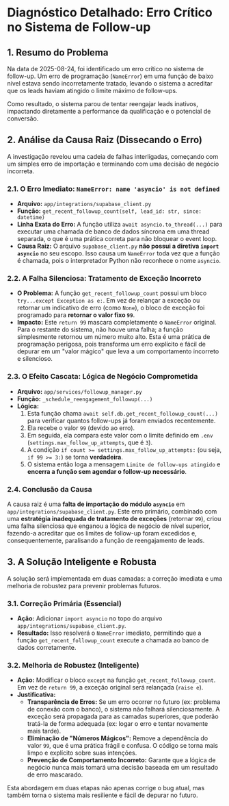 # Diagnóstico Detalhado: Erro Crítico no Sistema de Follow-up

## 1. Resumo do Problema

Na data de 2025-08-24, foi identificado um erro crítico no sistema de follow-up. Um erro de programação (`NameError`) em uma função de baixo nível estava sendo incorretamente tratado, levando o sistema a acreditar que os leads haviam atingido o limite máximo de follow-ups.

Como resultado, o sistema parou de tentar reengajar leads inativos, impactando diretamente a performance da qualificação e o potencial de conversão.

## 2. Análise da Causa Raiz (Dissecando o Erro)

A investigação revelou uma cadeia de falhas interligadas, começando com um simples erro de importação e terminando com uma decisão de negócio incorreta.

### 2.1. O Erro Imediato: `NameError: name 'asyncio' is not defined`

-   **Arquivo:** `app/integrations/supabase_client.py`
-   **Função:** `get_recent_followup_count(self, lead_id: str, since: datetime)`
-   **Linha Exata do Erro:** A função utiliza `await asyncio.to_thread(...)` para executar uma chamada de banco de dados síncrona em uma thread separada, o que é uma prática correta para não bloquear o event loop.
-   **Causa Raiz:** O arquivo `supabase_client.py` **não possui a diretiva `import asyncio`** no seu escopo. Isso causa um `NameError` toda vez que a função é chamada, pois o interpretador Python não reconhece o nome `asyncio`.

### 2.2. A Falha Silenciosa: Tratamento de Exceção Incorreto

-   **O Problema:** A função `get_recent_followup_count` possui um bloco `try...except Exception as e:`. Em vez de relançar a exceção ou retornar um indicativo de erro (como `None`), o bloco de exceção foi programado para **retornar o valor fixo `99`**.
-   **Impacto:** Este `return 99` mascara completamente o `NameError` original. Para o restante do sistema, não houve uma falha; a função simplesmente retornou um número muito alto. Esta é uma prática de programação perigosa, pois transforma um erro explícito e fácil de depurar em um "valor mágico" que leva a um comportamento incorreto e silencioso.

### 2.3. O Efeito Cascata: Lógica de Negócio Comprometida

-   **Arquivo:** `app/services/followup_manager.py`
-   **Função:** `_schedule_reengagement_followup(...)`
-   **Lógica:**
    1.  Esta função chama `await self.db.get_recent_followup_count(...)` para verificar quantos follow-ups já foram enviados recentemente.
    2.  Ela recebe o valor `99` (devido ao erro).
    3.  Em seguida, ela compara este valor com o limite definido em `.env` (`settings.max_follow_up_attempts`, que é `3`).
    4.  A condição `if count >= settings.max_follow_up_attempts:` (ou seja, `if 99 >= 3:`) se torna **verdadeira**.
    5.  O sistema então loga a mensagem `Limite de follow-ups atingido` e **encerra a função sem agendar o follow-up necessário**.

### 2.4. Conclusão da Causa

A causa raiz é uma **falta de importação do módulo `asyncio`** em `app/integrations/supabase_client.py`. Este erro primário, combinado com uma **estratégia inadequada de tratamento de exceções** (retornar `99`), criou uma falha silenciosa que enganou a lógica de negócio de nível superior, fazendo-a acreditar que os limites de follow-up foram excedidos e, consequentemente, paralisando a função de reengajamento de leads.

## 3. A Solução Inteligente e Robusta

A solução será implementada em duas camadas: a correção imediata e uma melhoria de robustez para prevenir problemas futuros.

### 3.1. Correção Primária (Essencial)

-   **Ação:** Adicionar `import asyncio` no topo do arquivo `app/integrations/supabase_client.py`.
-   **Resultado:** Isso resolverá o `NameError` imediato, permitindo que a função `get_recent_followup_count` execute a chamada ao banco de dados corretamente.

### 3.2. Melhoria de Robustez (Inteligente)

-   **Ação:** Modificar o bloco `except` na função `get_recent_followup_count`. Em vez de `return 99`, a exceção original será relançada (`raise e`).
-   **Justificativa:**
    -   **Transparência de Erros:** Se um erro ocorrer no futuro (ex: problema de conexão com o banco), o sistema não falhará silenciosamente. A exceção será propagada para as camadas superiores, que poderão tratá-la de forma adequada (ex: logar o erro e tentar novamente mais tarde).
    -   **Eliminação de "Números Mágicos":** Remove a dependência do valor `99`, que é uma prática frágil e confusa. O código se torna mais limpo e explícito sobre suas intenções.
    -   **Prevenção de Comportamento Incorreto:** Garante que a lógica de negócio nunca mais tomará uma decisão baseada em um resultado de erro mascarado.

Esta abordagem em duas etapas não apenas corrige o bug atual, mas também torna o sistema mais resiliente e fácil de depurar no futuro.
